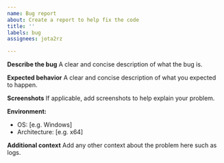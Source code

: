 ```yaml
---
name: Bug report
about: Create a report to help fix the code
title: ''
labels: bug
assignees: jota2rz

---
```


**Describe the bug**
A clear and concise description of what the bug is.

**Expected behavior**
A clear and concise description of what you expected to happen.

**Screenshots**
If applicable, add screenshots to help explain your problem.

**Environment:**
 - OS: [e.g. Windows]
- Architecture: [e.g. x64]

**Additional context**
Add any other context about the problem here such as logs.

